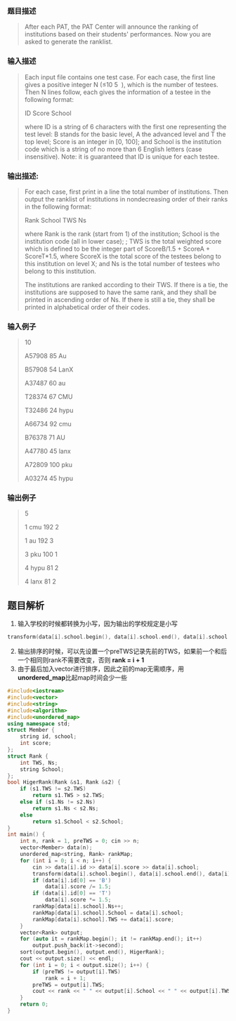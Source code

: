 ### 题目描述

> After each PAT, the PAT Center will announce the ranking of institutions based on their students' performances. Now you are asked to generate the ranklist.

### 输入描述

> Each input file contains one test case. For each case, the first line gives a positive integer N (≤10 5
​​ ), which is the number of testees. Then N lines follow, each gives the information of a testee in the following format:
>
>ID Score School
>
>where ID is a string of 6 characters with the first one representing the test level: B stands for the basic level, A the advanced level and T the top level; Score is an integer in [0, 100]; and School is the institution code which is a string of no more than 6 English letters (case insensitive). Note: it is guaranteed that ID is unique for each testee.

### 输出描述:
> For each case, first print in a line the total number of institutions. Then output the ranklist of institutions in nondecreasing order of their ranks in the following format:
>
>Rank School TWS Ns
>
>where Rank is the rank (start from 1) of the institution; School is the institution code (all in lower case); ; TWS is the total weighted score which is defined to be the integer part of ScoreB/1.5 + ScoreA + ScoreT*1.5, where ScoreX is the total score of the testees belong to this institution on level X; and Ns is the total number of testees who belong to this institution.
>
>The institutions are ranked according to their TWS. If there is a tie, the institutions are supposed to have the same rank, and they shall be printed in ascending order of Ns. If there is still a tie, they shall be printed in alphabetical order of their codes.

### 输入例子
> 10
>
>A57908 85 Au
>
>B57908 54 LanX
>
>A37487 60 au
>
>T28374 67 CMU
>
>T32486 24 hypu
>
>A66734 92 cmu
>
>B76378 71 AU
>
>A47780 45 lanx
>
>A72809 100 pku
>
>A03274 45 hypu

### 输出例子
> 5
>
>1 cmu 192 2
>
>1 au 192 3
>
>3 pku 100 1
>
>4 hypu 81 2
>
>4 lanx 81 2



## 题目解析
1. 输入学校的时候都转换为小写，因为输出的学校规定是小写
```C++
transform(data[i].school.begin(), data[i].school.end(), data[i].school.begin(), ::tolower);
```
2. 输出排序的时候，可以先设置一个preTWS记录先前的TWS，如果前一个和后一个相同则rank不需要改变，否则 **rank = i + 1**
3. 由于最后加入vector进行排序，因此之前的map无需顺序，用**unordered_map**比起map时间会少一些

```C++
#include<iostream>
#include<vector>
#include<string>
#include<algorithm>
#include<unordered_map>
using namespace std;
struct Member {
	string id, school;
	int score;
};
struct Rank {
	int TWS, Ns;
	string School;
};
bool HigerRank(Rank &s1, Rank &s2) {
	if (s1.TWS != s2.TWS)
		return s1.TWS > s2.TWS;
	else if (s1.Ns != s2.Ns)
		return s1.Ns < s2.Ns;
	else
		return s1.School < s2.School;
}
int main() {
	int n, rank = 1, preTWS = 0; cin >> n;
	vector<Member> data(n);
	unordered_map<string, Rank> rankMap;
	for (int i = 0; i < n; i++) {
		cin >> data[i].id >> data[i].score >> data[i].school;
		transform(data[i].school.begin(), data[i].school.end(), data[i].school.begin(), ::tolower);
		if (data[i].id[0] == 'B')
			data[i].score /= 1.5;
		if (data[i].id[0] == 'T')
			data[i].score *= 1.5;
		rankMap[data[i].school].Ns++;
		rankMap[data[i].school].School = data[i].school;
		rankMap[data[i].school].TWS += data[i].score;
	}
	vector<Rank> output;
	for (auto it = rankMap.begin(); it != rankMap.end(); it++)
		output.push_back(it->second);
	sort(output.begin(), output.end(), HigerRank);
	cout << output.size() << endl;
	for (int i = 0; i < output.size(); i++) {
		if (preTWS != output[i].TWS)
			rank = i + 1;
		preTWS = output[i].TWS;
		cout << rank << " " << output[i].School << " " << output[i].TWS << " " << output[i].Ns << endl;
	}
	return 0;
}
```